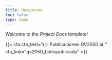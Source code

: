 ```yaml
---
title: Resources
toc: false
type: book
---
```


Welcome to the _Project Docs_ template!

{{< cta cta_text="👉 Publicaciones GV2050 📊 " cta_link="gv2050_bibliopublicada" >}}
